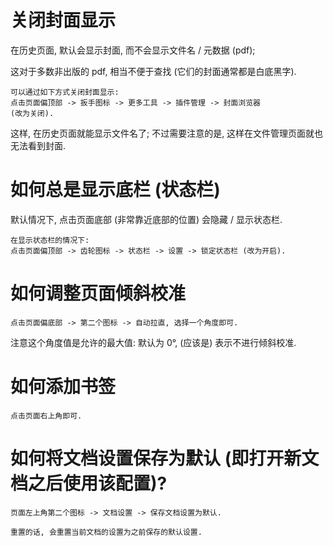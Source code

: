 # 关闭封面显示

在历史页面, 默认会显示封面, 而不会显示文件名 / 元数据 (pdf);

这对于多数非出版的 pdf, 相当不便于查找 (它们的封面通常都是白底黑字).

    可以通过如下方式关闭封面显示:
    点击页面偏顶部 -> 扳手图标 -> 更多工具 -> 插件管理 -> 封面浏览器
    (改为关闭).

这样, 在历史页面就能显示文件名了;
不过需要注意的是, 这样在文件管理页面就也无法看到封面.

# 如何总是显示底栏 (状态栏)

默认情况下, 点击页面底部 (非常靠近底部的位置) 会隐藏 / 显示状态栏.

    在显示状态栏的情况下:
    点击页面偏顶部 -> 齿轮图标 -> 状态栏 -> 设置 -> 锁定状态栏 (改为开启).

# 如何调整页面倾斜校准

    点击页面偏底部 -> 第二个图标 -> 自动拉直, 选择一个角度即可.

注意这个角度值是允许的最大值: 默认为 0°, (应该是) 表示不进行倾斜校准.

# 如何添加书签

    点击页面右上角即可.

# 如何将文档设置保存为默认 (即打开新文档之后使用该配置)?

    页面左上角第二个图标 -> 文档设置 -> 保存文档设置为默认.

    重置的话, 会重置当前文档的设置为之前保存的默认设置.
